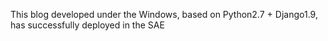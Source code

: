 This blog developed under the Windows, based on Python2.7 + Django1.9, has successfully deployed in the SAE
